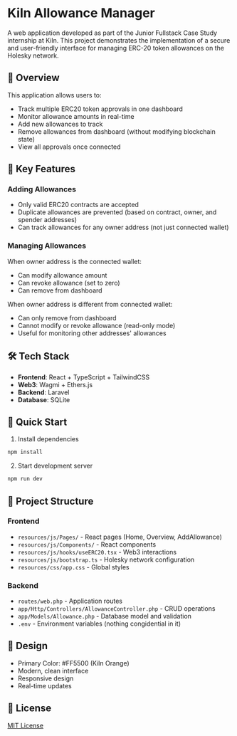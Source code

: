 # Kiln Allowance Manager

A web application developed as part of the Junior Fullstack Case Study internship at Kiln. This project demonstrates the implementation of a secure and user-friendly interface for managing ERC-20 token allowances on the Holesky network.

## 🌟 Overview

This application allows users to:
- Track multiple ERC20 token approvals in one dashboard
- Monitor allowance amounts in real-time
- Add new allowances to track
- Remove allowances from dashboard (without modifying blockchain state)
- View all approvals once connected

## 🔑 Key Features

### Adding Allowances
- Only valid ERC20 contracts are accepted
- Duplicate allowances are prevented (based on contract, owner, and spender addresses)
- Can track allowances for any owner address (not just connected wallet)

### Managing Allowances
When owner address is the connected wallet:
- Can modify allowance amount
- Can revoke allowance (set to zero)
- Can remove from dashboard

When owner address is different from connected wallet:
- Can only remove from dashboard
- Cannot modify or revoke allowance (read-only mode)
- Useful for monitoring other addresses' allowances


## 🛠 Tech Stack

- **Frontend**: React + TypeScript + TailwindCSS
- **Web3**: Wagmi + Ethers.js
- **Backend**: Laravel
- **Database**: SQLite

## 🚀 Quick Start

1. Install dependencies
```bash
npm install
```

2. Start development server
```bash
npm run dev
```

## 📁 Project Structure

### Frontend
- `resources/js/Pages/` - React pages (Home, Overview, AddAllowance)
- `resources/js/Components/` - React components
- `resources/js/hooks/useERC20.tsx` - Web3 interactions
- `resources/js/bootstrap.ts` - Holesky network configuration
- `resources/css/app.css` - Global styles

### Backend
- `routes/web.php` - Application routes
- `app/Http/Controllers/AllowanceController.php` - CRUD operations
- `app/Models/Allowance.php` - Database model and validation
- `.env` - Environment variables (nothing congidential in it)

## 🎨 Design

- Primary Color: #FF5500 (Kiln Orange)
- Modern, clean interface
- Responsive design
- Real-time updates

## 📄 License

[MIT License](LICENSE)
